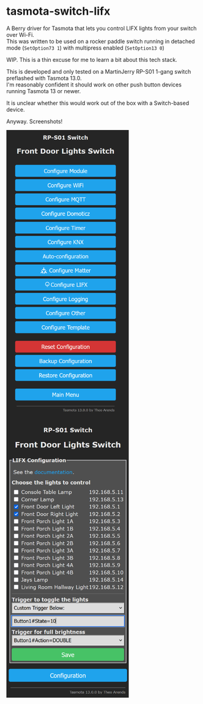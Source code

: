 # tasmota-switch-lifx

A Berry driver for Tasmota that lets you control LIFX lights from your switch over Wi-Fi.  
This was written to be used on a rocker paddle switch running in detached mode (`SetOption73 1`) with multipress enabled (`SetOption13 0`)

WIP. This is a thin excuse for me to learn a bit about this tech stack.

This is developed and only tested on a MartinJerry RP-S01 1-gang switch preflashed with Tasmota 13.0.  
I'm reasonably confident it should work on other push button devices running Tasmota 13 or newer.

It is unclear whether this would work out of the box with a Switch-based device.

Anyway. Screenshots!

<img src="docs/tasmota_config_menu.png?raw=true" align="top" width="320"> <img src="docs/tasmota_lifx_config.png?raw=true" align="top" width="320">
